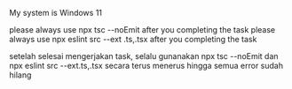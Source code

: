 My system is Windows 11

please always use npx tsc --noEmit after you completing the task
please always use npx eslint src --ext .ts,.tsx after you completing the task

setelah selesai mengerjakan task, selalu gunanakan npx tsc --noEmit dan npx eslint src --ext.ts,.tsx secara terus menerus hingga semua error sudah hilang